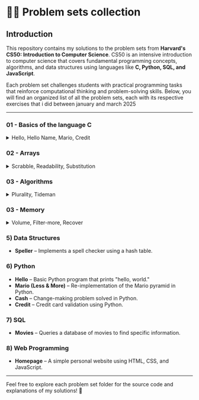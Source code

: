 # 👨‍💻 Problem sets collection

## Introduction  
This repository contains my solutions to the problem sets from **Harvard's CS50: Introduction to Computer Science**. CS50 is an intensive introduction to computer science that covers fundamental programming concepts, algorithms, and data structures using languages like **C, Python, SQL, and JavaScript**.  

Each problem set challenges students with practical programming tasks that reinforce computational thinking and problem-solving skills. Below, you will find an organized list of all the problem sets, each with its respective exercises that i did between january and march 2025

---

### 01 - Basics of the language C 
<details>
<summary>Hello, Hello Name, Mario, Credit</summary>

- **Hello** – Famous Basic C program that prints "hello, world."

![](Images/hello_world.png)
- **Hello Name** – Little twist of the "hello, world" where user need to input a name and prints "hello, name"

![](Images/hello_me.png)

- **Mario (More)** – Ask height and prints a pyramid of blocks inspired by Super Mario.

![](Images/mario-more.png)
  
- **Credit** – A program that verifies credit card numbers using Luhn’s Algorithm and identifies the card network.
 
![](Images/credit.png)
</details>

### 02 - Arrays  

<details>
<summary>Scrabble, Readability, Substitution</summary>

- **Scrabble** - Simple scrabble-like program that give points depending on letters for a given word.

![](Images/scrabble.png)

- **Readability** – Determines the reading level of a given text using the Coleman-Liau index.

![](Images/readability.png)

- **Substitution** – Implements a more flexible substitution cipher.

![](Images/substitution.png)
</details>

### 03 - Algorithms  
<details>
<summary>Plurality, Tideman</summary>
  
- **Plurality** – Implements a simple plurality voting system.

![](Images/plurality.png)


- **Tideman** – Implements a ranked-choice voting system using graph theory.

![](Images/tideman.png)


</details>

### 03 - Memory

<details>
<summary>Volume, Filter-more, Recover</summary>

- **Volume** – Modify an input’s volume by adjusting its memory allocation.

<audio controls>
  <source src="[https://raw.githubusercontent.com//HadrienEcly/CS50_ProblemSets/main/04_Memory/volume/input.wav](https://raw.githubusercontent.com/HadrienEcly/CS50_ProblemSets/main/04_Memory/volume/input.wav")" type="audio/wav">
</audio>

- **Filter-more** – Applies image filters like grayscale, blur, reversed and edge detection using image processing techniques.  
- **Recover** – Recovers deleted JPEG files from a raw memory file.
  
</details>

### 5) Data Structures  
- **Speller** – Implements a spell checker using a hash table.   

### 6) Python  
- **Hello** – Basic Python program that prints "hello, world."  
- **Mario (Less & More)** – Re-implementation of the Mario pyramid in Python.  
- **Cash** – Change-making problem solved in Python.  
- **Credit** – Credit card validation using Python.  

### 7) SQL  
- **Movies** – Queries a database of movies to find specific information.  

### 8) Web Programming  
- **Homepage** – A simple personal website using HTML, CSS, and JavaScript.  

---

Feel free to explore each problem set folder for the source code and explanations of my solutions! 🚀  
